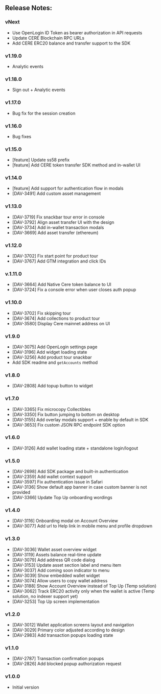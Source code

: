 ## Release Notes:

### vNext

- Use OpenLogin ID Token as bearer authorization in API requests
- Update CERE Blockchain RPC URLs
- Add CERE ERC20 balance and transfer support to the SDK

### v1.19.0

- Analytic events

### v1.18.0

- Sign out + Analytic events

### v1.17.0

- Bug fix for the session creation

### v1.16.0

- Bug fixes

### v1.15.0

- [feature] Update ss58 prefix
- [feature] Add CERE token transfer SDK method and in-wallet UI

### v1.14.0

- [feature] Add support for authentication flow in modals
- [DAV-3491] Add custom asset management

### v1.13.0

- [DAV-3719] Fix snackbar tour error in console
- [DAV-3792] Align asset transfer UI with the design
- [DAV-3734] Add in-wallet transaction modals
- [DAV-3669] Add asset transfer (ethereum)

### v1.12.0

- [DAV-3702] Fix start point for product tour
- [DAV-3767] Add GTM integration and click IDs

### v.1.11.0

- [DAV-3664] Add Native Cere token balance to UI
- [DAV-3724] Fix a console error when user closes auth popup

### v1.10.0

- [DAV-3702] Fix skipping tour
- [DAV-3674] Add collections to product tour
- [DAV-3580] Display Cere mainnet address on UI

### v1.9.0

- [DAV-3075] Add OpenLogin settings page
- [DAV-3196] Add widget loading state
- [DAV-3256] Add product tour snackbar
- Add SDK readme and `getAccounts` method

### v1.8.0

- [DAV-2808] Add topup button to widget

### v1.7.0

- [DAV-3365] Fix microcopy Collectibles
- [DAV-3350] Fix button jumping to bottom on desktop
- [DAV-3155] Add overlay modals support + enable by default in SDK
- [DAV-3653] Fix custom JSON RPC endpoint SDK option

### v1.6.0

- [DAV-3126] Add wallet loading state + standalone login/logout

### v1.5.0

- [DAV-2698] Add SDK package and built-in authentication
- [DAV-2359] Add wallet context support
- [DAV-3597] Fix authentication issue in Safari
- [DAV-3136] Show default app banner in case custom banner is not provided
- [DAV-3366] Update Top Up onboarding wordings

### v1.4.0

- [DAV-3116] Onboarding modal on Account Overview
- [DAV-3077] Add url to Help link in mobile menu and profile dropdown

### v1.3.0

- [DAV-3036] Wallet asset overview widget
- [DAV-3119] Assets balance real-time update
- [DAV-3079] Add address QR code dialog
- [DAV-3153] Update asset section label and menu item
- [DAV-3037] Add coming soon indicator to menu
- [DAV-3039] Show embedded wallet widget
- [DAV-3074] Allow users to copy wallet address
- [DAV-3188] Show Account Overview instead of Top Up (Temp solution)
- [DAV-3062] Track ERC20 activity only when the wallet is active (Temp solution, no indexer support yet)
- [DAV-3253] Top Up screen implementation

### v1.2.0

- [DAV-3012] Wallet application screens layout and navigation
- [DAV-3029] Primary color adjusted according to design
- [DAV-2983] Add transaction popups loading state

### v1.1.0

- [DAV-2787] Transaction confirmation popups
- [DAV-2826] Add blocked popup authorization request

### v1.0.0

- Initial version
